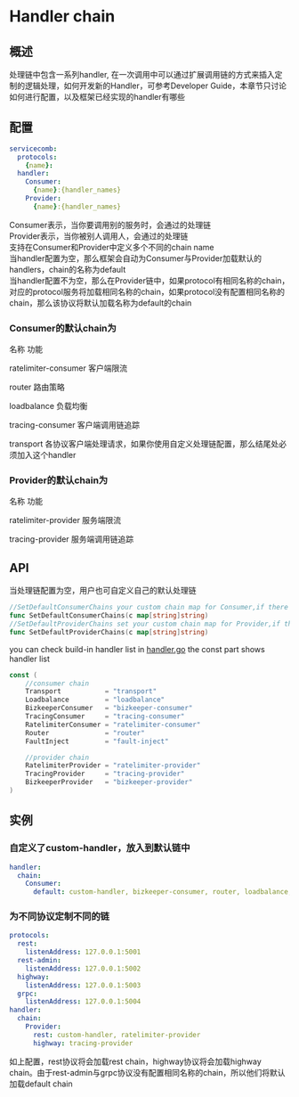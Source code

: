 # Handler chain
## 概述
处理链中包含一系列handler, 在一次调用中可以通过扩展调用链的方式来插入定制的逻辑处理，如何开发新的Handler，可参考Developer Guide，本章节只讨论如何进行配置，以及框架已经实现的handler有哪些

## 配置
```yaml
servicecomb:
  protocols:
    {name}:
  handler:
    Consumer:
      {name}:{handler_names}
    Provider:
      {name}:{handler_names}
```
Consumer表示，当你要调用别的服务时，会通过的处理链  
Provider表示，当你被别人调用人，会通过的处理链  
支持在Consumer和Provider中定义多个不同的chain name  
当handler配置为空，那么框架会自动为Consumer与Provider加载默认的handlers，chain的名称为default  
当handler配置不为空，那么在Provider链中，如果protocol有相同名称的chain，对应的protocol服务将加载相同名称的chain，如果protocol没有配置相同名称的chain，那么该协议将默认加载名称为default的chain

### Consumer的默认chain为

名称	功能


ratelimiter-consumer	客户端限流

router	路由策略

loadbalance	负载均衡

tracing-consumer	客户端调用链追踪

transport	各协议客户端处理请求，如果你使用自定义处理链配置，那么结尾处必须加入这个handler

### Provider的默认chain为

名称	功能

ratelimiter-provider	服务端限流

tracing-provider	服务端调用链追踪

## API
当处理链配置为空，用户也可自定义自己的默认处理链
```go
//SetDefaultConsumerChains your custom chain map for Consumer,if there is no config, this default chain will take affect
func SetDefaultConsumerChains(c map[string]string)
//SetDefaultProviderChains set your custom chain map for Provider,if there is no config, this default chain will take affect
func SetDefaultProviderChains(c map[string]string)


```

you can check build-in handler list in [handler.go](https://github.com/go-chassis/go-chassis/blob/master/core/handler/handler.go)
the const part shows handler list
```go
const (
	//consumer chain
	Transport           = "transport"
	Loadbalance         = "loadbalance"
	BizkeeperConsumer   = "bizkeeper-consumer"
	TracingConsumer     = "tracing-consumer"
	RatelimiterConsumer = "ratelimiter-consumer"
	Router              = "router"
	FaultInject         = "fault-inject"

	//provider chain
	RatelimiterProvider = "ratelimiter-provider"
	TracingProvider     = "tracing-provider"
	BizkeeperProvider   = "bizkeeper-provider"
)
```
## 实例

### 自定义了custom-handler，放入到默认链中
```yaml
handler:
  chain:
    Consumer:
      default: custom-handler, bizkeeper-consumer, router, loadbalance, ratelimiter-consumer,transport
```

### 为不同协议定制不同的链
```yaml
protocols:
  rest:
    listenAddress: 127.0.0.1:5001
  rest-admin:
    listenAddress: 127.0.0.1:5002
  highway:
    listenAddress: 127.0.0.1:5003
  grpc:
    listenAddress: 127.0.0.1:5004
handler:
  chain:
    Provider:
      rest: custom-handler, ratelimiter-provider
      highway: tracing-provider
```
如上配置，rest协议将会加载rest chain，highway协议将会加载highway chain。由于rest-admin与grpc协议没有配置相同名称的chain，所以他们将默认加载default chain